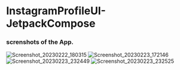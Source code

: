 # InstagramProfileUI-JetpackCompose

### screnshots of the App.
![Screenshot_20230222_180315](https://user-images.githubusercontent.com/73651340/220717031-45ed0023-4dbe-4373-9cff-a421067b39d2.png)
![Screenshot_20230223_172146](https://user-images.githubusercontent.com/73651340/220986183-5aabc26f-2296-499e-96e8-4158f8aa9dae.png)
![Screenshot_20230223_232449](https://user-images.githubusercontent.com/73651340/221054571-a4d004e3-7808-4eeb-b78c-4b8bb06f53ba.png)
![Screenshot_20230223_232525](https://user-images.githubusercontent.com/73651340/221054578-3a51578c-3a63-457a-9362-b6b7d397928a.png)

